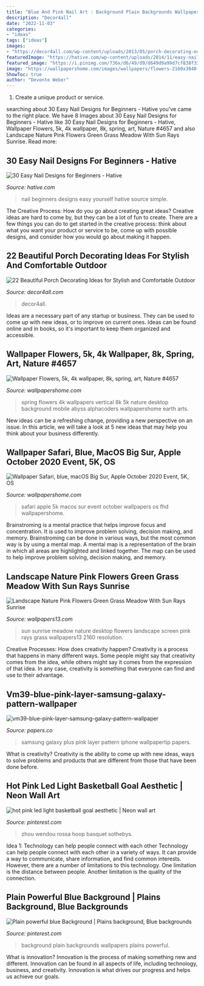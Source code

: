 ```yaml
---
title: "Blue And Pink Nail Art : Background Plain Backgrounds Wallpapers Plains Powerful"
description: "Decor4all"
date: "2022-11-03"
categories:
- "ideas"
tags: ["ideas"]
images:
- "https://decor4all.com/wp-content/uploads/2013/05/porch-decorating-outdoor-furniture-summer-home-decor-17.jpg"
featuredImage: "https://hative.com/wp-content/uploads/2014/11/easy-nail-designs/27-easy-nail-designs-for-beginners.jpg"
featured_image: "https://i.pinimg.com/736x/d6/49/d9/d649d9a99d7cf838f33f76195277c4ff--blue-backgrounds-dexter.jpg"
image: "https://wallpapershome.com/images/wallpapers/flowers-2160x3840-5k-4k-wallpaper-8k-spring-art-4657.jpg"
ShowToc: true
author: "Devonte Weber"
---
```



1. Create a unique product or service.

	

		
searching about 30 Easy Nail Designs for Beginners - Hative you've came to the right place. We have 8 Images about 30 Easy Nail Designs for Beginners - Hative like 30 Easy Nail Designs for Beginners - Hative, Wallpaper Flowers, 5k, 4k wallpaper, 8k, spring, art, Nature #4657 and also Landscape Nature Pink Flowers Green Grass Meadow With Sun Rays Sunrise. Read more:
		
    
## 30 Easy Nail Designs For Beginners - Hative

<img loading=lazy src="https://hative.com/wp-content/uploads/2014/11/easy-nail-designs/27-easy-nail-designs-for-beginners.jpg" onerror="this.onerror=null;this.src='https://tse3.mm.bing.net/th?id=OIP.6bCxR0tzGvIhlcLXFK9oFQHaLG&amp;pid=15.1';" alt="30 Easy Nail Designs for Beginners - Hative">

_Source: hative.com_

>nail beginners designs easy yourself hative source simple. 

	

The Creative Process: How do you go about creating great ideas?
Creative ideas are hard to come by, but they can be a lot of fun to create. There are a few things you can do to get started in the creative process: think about what you want your product or service to be, come up with possible designs, and consider how you would go about making it happen.

    
## 22 Beautiful Porch Decorating Ideas For Stylish And Comfortable Outdoor

<img loading=lazy src="https://decor4all.com/wp-content/uploads/2013/05/porch-decorating-outdoor-furniture-summer-home-decor-17.jpg" onerror="this.onerror=null;this.src='https://tse4.mm.bing.net/th?id=OIP.BrVgBC1COXHctEmBopUnJAHaK5&amp;pid=15.1';" alt="22 Beautiful Porch Decorating Ideas for Stylish and Comfortable Outdoor">

_Source: decor4all.com_

>decor4all. 

	

Ideas are a necessary part of any startup or business. They can be used to come up with new ideas, or to improve on current ones. Ideas can be found online and in books, so it's important to keep them organized and accessible.

    
## Wallpaper Flowers, 5k, 4k Wallpaper, 8k, Spring, Art, Nature #4657

<img loading=lazy src="https://wallpapershome.com/images/wallpapers/flowers-2160x3840-5k-4k-wallpaper-8k-spring-art-4657.jpg" onerror="this.onerror=null;this.src='https://tse1.mm.bing.net/th?id=OIP.WpTSrWnaXxFfT07hKvmCJAHaNK&amp;pid=15.1';" alt="Wallpaper Flowers, 5k, 4k wallpaper, 8k, spring, art, Nature #4657">

_Source: wallpapershome.com_

>spring flowers 4k wallpapers vertical 8k 5k nature desktop background mobile abyss alphacoders wallpapershome earth arts. 

	

New ideas can be a refreshing change, providing a new perspective on an issue. In this article, we will take a look at 5 new ideas that may help you think about your business differently.

    
## Wallpaper Safari, Blue, MacOS Big Sur, Apple October 2020 Event, 5K, OS

<img loading=lazy src="https://wallpapershome.com/images/wallpapers/safari-1920x1080-blue-macos-big-sur-apple-october-2020-event-5k-23091.jpg" onerror="this.onerror=null;this.src='https://tse4.mm.bing.net/th?id=OIP.39vesbt6xMULhKfNVB87lwHaEK&amp;pid=15.1';" alt="Wallpaper Safari, blue, macOS Big Sur, Apple October 2020 Event, 5K, OS">

_Source: wallpapershome.com_

>safari apple 5k macos sur event october wallpapers os fhd wallpapershome. 

	

Brainstroming is a mental practice that helps improve focus and concentration. It is used to improve problem solving, decision making, and memory. Brainstroming can be done in various ways, but the most common way is by using a mental map. A mental map is a representation of the brain in which all areas are highlighted and linked together. The map can be used to help improve problem solving, decision making, and memory.

    
## Landscape Nature Pink Flowers Green Grass Meadow With Sun Rays Sunrise

<img loading=lazy src="https://www.wallpapers13.com/wp-content/uploads/2016/05/Landscape-nature-pink-flowers-green-grass-meadow-with-sun-rays-sunrise-Desktop-Wallpaper-full-screen-3840x2160.jpg" onerror="this.onerror=null;this.src='https://tse1.mm.bing.net/th?id=OIP.SbE1CwT_XT3Z6M9jzraIogHaEK&amp;pid=15.1';" alt="Landscape Nature Pink Flowers Green Grass Meadow With Sun Rays Sunrise">

_Source: wallpapers13.com_

>sun sunrise meadow nature desktop flowers landscape screen pink rays grass wallpapers13 2160 resolution. 

	

Creative Processes: How does creativity happen?
Creativity is a process that happens in many different ways. Some people might say that creativity comes from the idea, while others might say it comes from the expression of that idea. In any case, creativity is something that everyone can find and use to their advantage.

    
## Vm39-blue-pink-layer-samsung-galaxy-pattern-wallpaper

<img loading=lazy src="https://papers.co/wallpaper/papers.co-vm39-blue-pink-layer-samsung-galaxy-pattern-34-iphone6-plus-wallpaper.jpg" onerror="this.onerror=null;this.src='https://tse2.mm.bing.net/th?id=OIP.MhyCYIWbPw3KoMPLyoSBIgHaNK&amp;pid=15.1';" alt="vm39-blue-pink-layer-samsung-galaxy-pattern-wallpaper">

_Source: papers.co_

>samsung galaxy plus pink layer pattern iphone wallpapertip papers. 

	

What is creativity?
Creativity is the ability to come up with new ideas, ways to solve problems and products that are different from those that have been done before.

    
## Hot Pink Led Light Basketball Goal Aesthetic | Neon Wall Art

<img loading=lazy src="https://i.pinimg.com/736x/26/9d/2b/269d2bc4f9e5c447199dd27047a6fd7e.jpg" onerror="this.onerror=null;this.src='https://tse2.mm.bing.net/th?id=OIP.3kmttCZ6lp91KQPbgvBAVQHaK4&amp;pid=15.1';" alt="hot pink led light basketball goal aesthetic | Neon wall art">

_Source: pinterest.com_

>zhou wendou rossa hoop basquet sothebys. 

	

Idea 1: Technology can help people connect with each other
Technology can help people connect with each other in a variety of ways. It can provide a way to communicate, share information, and find common interests. However, there are a number of limitations to this technology. One limitation is the distance between people. Another limitation is the quality of the connection.

    
## Plain Powerful Blue Background | Plains Background, Blue Backgrounds

<img loading=lazy src="https://i.pinimg.com/736x/d6/49/d9/d649d9a99d7cf838f33f76195277c4ff--blue-backgrounds-dexter.jpg" onerror="this.onerror=null;this.src='https://tse4.mm.bing.net/th?id=OIP.KjzbDBnQBfbAsK4LgfHmvAHaLH&amp;pid=15.1';" alt="Plain powerful blue Background | Plains background, Blue backgrounds">

_Source: pinterest.com_

>background plain backgrounds wallpapers plains powerful. 

	

What is innovation?
Innovation is the process of making something new and different. Innovation can be found in all aspects of life, including technology, business, and creativity. Innovation is what drives our progress and helps us achieve our goals.

